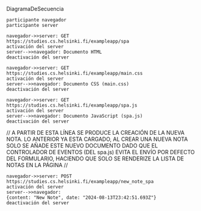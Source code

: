 DiagramaDeSecuencia

    participante navegador
    participante server

    navegador->>server: GET 
    https://studies.cs.helsinki.fi/exampleapp/spa
    activación del server
    server-->>navegador: Documento HTML
    deactivación del server

    navegador->>server: GET https://studies.cs.helsinki.fi/exampleapp/main.css
    activación del server
    server-->>navegador: Documento CSS (main.css)
    deactivación del server

    navegador->>server: GET https://studies.cs.helsinki.fi/exampleapp/spa.js
    activación del server
    server-->>navegador: Documento JavaScript (spa.js)
    deactivación del server

// A PARTIR DE ESTA LÍNEA SE PRODUCE LA CREACIÓN DE LA NUEVA NOTA. LO ANTERIOR YA ESTA CARGADO, AL CREAR UNA NUEVA NOTA SOLO SE AÑADE ESTE NUEVO DOCUMENTO DADO QUE EL CONTROLADOR DE EVENTOS (DEL spa.js) EVITA EL ENVÍO POR DEFECTO DEL FORMULARIO, HACIENDO QUE SOLO SE RENDERIZE LA LISTA DE NOTAS EN LA PÁGINA //

    navegador->>server: POST https://studies.cs.helsinki.fi/exampleapp/new_note_spa
    activación del server
    server-->>navegador: 
    {content: "New Note", date: "2024-08-13T23:42:51.693Z"}
    deactivación del server